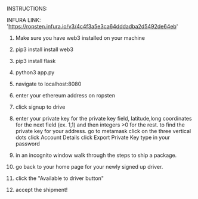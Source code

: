 INSTRUCTIONS:

INFURA LINK: 'https://ropsten.infura.io/v3/4c4f3a5e3ca64dddadba2d5492de64eb'


1. Make sure you have web3 installed on your machine
2. pip3 install install web3
3. pip3 install flask
4. python3 app.py
5. navigate to localhost:8080
6. enter your ethereum address on ropsten
7. click signup to drive
8. enter your private key for the private key field, latitude,long coordinates for the next field (ex. 1,1) and then integers >0 for the rest.
	to find the private key for your address.
	go to metamask
	click on the three vertical dots
	click Account Details
	click Export Private Key
	type in your password
	
9. in an incognito window walk through the steps to ship a package.
10. go back to your home page for your newly signed up driver.
11. click the "Available to driver button"
12. accept the shipment!

